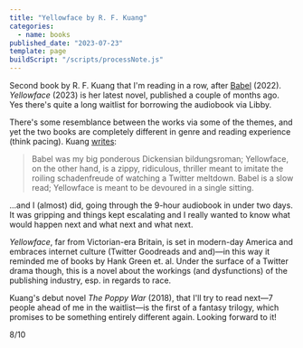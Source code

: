 ```yaml
---
title: "Yellowface by R. F. Kuang"
categories:
  - name: books
published_date: "2023-07-23"
template: page
buildScript: "/scripts/processNote.js"
---
```


Second book by R. F. Kuang that I'm reading in a row, after [Babel](/notes/babel-by-r-f-kuang/) (2022). _Yellowface_ (2023) is her latest novel, published a couple of months ago. Yes there's quite a long waitlist for borrowing the audiobook via Libby.

There's some resemblance between the works via some of the themes, and yet the two books are completely different in genre and reading experience (think pacing). Kuang [writes](https://rfkuang.substack.com/p/revealing-yellowface):

> Babel was my big ponderous Dickensian bildungsroman; Yellowface, on the other hand, is a zippy, ridiculous, thriller meant to imitate the roiling schadenfreude of watching a Twitter meltdown. Babel is a slow read; Yellowface is meant to be devoured in a single sitting.

...and I (almost) did, going through the 9-hour audiobook in under two days. It was gripping and things kept escalating and I really wanted to know what would happen next and what next and what next.

_Yellowface_, far from Victorian-era Britain, is set in modern-day America and embraces internet culture (Twitter Goodreads and and)—in this way it reminded me of books by Hank Green et. al. Under the surface of a Twitter drama though, this is a novel about the workings (and dysfunctions) of the publishing industry, esp. in regards to race.

Kuang's debut novel _The Poppy War_ (2018), that I'll try to read next—7 people ahead of me in the waitlist—is the first of a fantasy trilogy, which promises to be something entirely different again. Looking forward to it!

8/10
